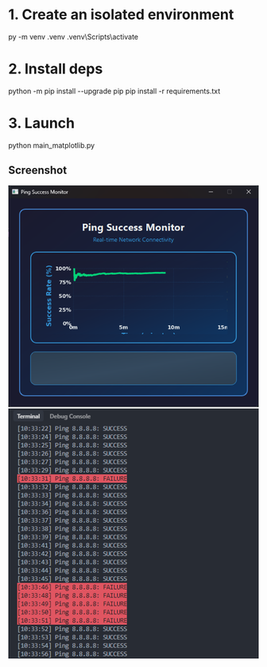 # 1.  Create an isolated environment
py -m venv .venv
.venv\Scripts\activate

# 2.  Install deps
python -m pip install --upgrade pip
pip install -r requirements.txt

# 3.  Launch
python main_matplotlib.py

## Screenshot
![Application Screenshot](screen-03.png)
![Terminal Screenshot](screen-02.png)
